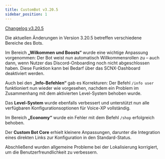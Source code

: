 ```yaml
---
title: CustomBot v3.20.5
sidebar_position: 1
---
```

[Changelog v3.20.5](https://changelog.click/v3.20.5)


Die aktuellen Änderungen in Version 3.20.5 betreffen verschiedene Bereiche des Bots.

Im Bereich **„Wilkommen und Boosts“** wurde eine wichtige Anpassung vorgenommen: Der Bot weist nun automatisch Willkommensrollen zu – auch dann, wenn Nutzer das Discord-Onboarding noch nicht abgeschlossen haben. Diese Funktion kann bei Bedarf über das SCNX-Dashboard deaktiviert werden.

Auch bei den **„Info-Befehlen“** gab es Korrekturen: Der Befehl `/info user` funktioniert nun wieder wie vorgesehen, nachdem ein Problem im Zusammenhang mit dem aktivierten Level-System behoben wurde.

Das **Level-System** wurde ebenfalls verbessert und unterstützt nun alle verfügbaren Konfigurationsoptionen für Voice-XP vollständig.

Im Bereich **„Economy“** wurde ein Fehler mit dem Befehl `/shop` erfolgreich behoben.

Der **Custom Bot Core** erhielt kleinere Anpassungen, darunter die Integration eines direkten Links zur Konfiguration in den Standard-Status.

Abschließend wurden allgemeine Probleme bei der Lokalisierung korrigiert, um die Benutzerfreundlichkeit zu verbessern.
